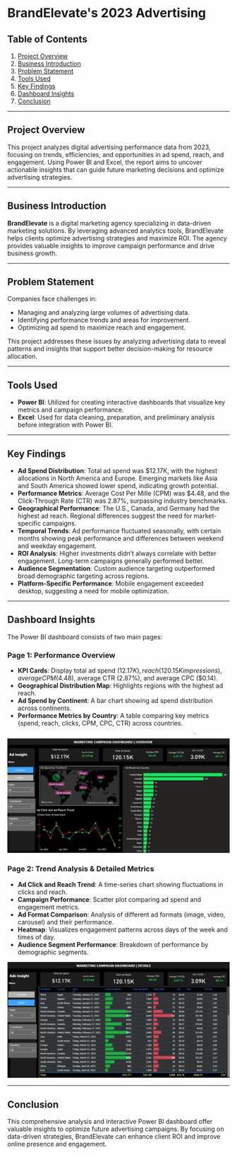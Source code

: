 # BrandElevate's 2023 Advertising

## Table of Contents
1. [Project Overview](#project-overview)
2. [Business Introduction](#business-introduction)
3. [Problem Statement](#problem-statement)
4. [Tools Used](#tools-used)
5. [Key Findings](#key-findings)
6. [Dashboard Insights](#dashboard-insights)
7. [Conclusion](#conclusion)

---

## Project Overview
This project analyzes digital advertising performance data from 2023, focusing on trends, efficiencies, and opportunities in ad spend, reach, and engagement. Using Power BI and Excel, the report aims to uncover actionable insights that can guide future marketing decisions and optimize advertising strategies.

---

## Business Introduction
**BrandElevate** is a digital marketing agency specializing in data-driven marketing solutions. By leveraging advanced analytics tools, BrandElevate helps clients optimize advertising strategies and maximize ROI. The agency provides valuable insights to improve campaign performance and drive business growth.

---

## Problem Statement
Companies face challenges in:
- Managing and analyzing large volumes of advertising data.
- Identifying performance trends and areas for improvement.
- Optimizing ad spend to maximize reach and engagement.

This project addresses these issues by analyzing advertising data to reveal patterns and insights that support better decision-making for resource allocation.

---

## Tools Used
- **Power BI**: Utilized for creating interactive dashboards that visualize key metrics and campaign performance.
- **Excel**: Used for data cleaning, preparation, and preliminary analysis before integration with Power BI.

---

## Key Findings
- **Ad Spend Distribution**: Total ad spend was $12.17K, with the highest allocations in North America and Europe. Emerging markets like Asia and South America showed lower spend, indicating growth potential.
- **Performance Metrics**: Average Cost Per Mille (CPM) was $4.48, and the Click-Through Rate (CTR) was 2.87%, surpassing industry benchmarks.
- **Geographical Performance**: The U.S., Canada, and Germany had the highest ad reach. Regional differences suggest the need for market-specific campaigns.
- **Temporal Trends**: Ad performance fluctuated seasonally, with certain months showing peak performance and differences between weekend and weekday engagement.
- **ROI Analysis**: Higher investments didn’t always correlate with better engagement. Long-term campaigns generally performed better.
- **Audience Segmentation**: Custom audience targeting outperformed broad demographic targeting across regions.
- **Platform-Specific Performance**: Mobile engagement exceeded desktop, suggesting a need for mobile optimization.

---

## Dashboard Insights
The Power BI dashboard consists of two main pages:

### Page 1: Performance Overview
- **KPI Cards**: Display total ad spend ($12.17K), reach (120.15K impressions), average CPM ($4.48), average CTR (2.87%), and average CPC ($0.14).
- **Geographical Distribution Map**: Highlights regions with the highest ad reach.
- **Ad Spend by Continent**: A bar chart showing ad spend distribution across continents.
- **Performance Metrics by Country**: A table comparing key metrics (spend, reach, clicks, CPM, CPC, CTR) across countries.

![View Page 1: Performance Overview](images/marketingcampaignoverview.png)

### Page 2: Trend Analysis & Detailed Metrics
- **Ad Click and Reach Trend**: A time-series chart showing fluctuations in clicks and reach.
- **Campaign Performance**: Scatter plot comparing ad spend and engagement metrics.
- **Ad Format Comparison**: Analysis of different ad formats (image, video, carousel) and their performance.
- **Heatmap**: Visualizes engagement patterns across days of the week and times of day.
- **Audience Segment Performance**: Breakdown of performance by demographic segments.

![View Page 2: Trend Analysis & Detailed Metrics](images/marketingcampaigndetails.png)

---

## Conclusion
This comprehensive analysis and interactive Power BI dashboard offer valuable insights to optimize future advertising campaigns. By focusing on data-driven strategies, BrandElevate can enhance client ROI and improve online presence and engagement.
